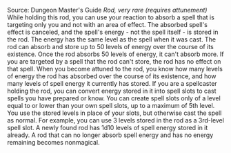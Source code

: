 Source: Dungeon Master's Guide
*Rod, very rare (requires attunement)*
While holding this rod, you can use your reaction to absorb a spell that is targeting only you and not with an area of effect. The absorbed spell's effect is canceled, and the spell's energy - not the spell itself - is stored in the rod. The energy has the same level as the spell when it was cast. The rod can absorb and store up to 50 levels of energy over the course of its existence. Once the rod absorbs 50 levels of energy, it can't absorb more. If you are targeted by a spell that the rod can't store, the rod has no effect on that spell.
When you become attuned to the rod, you know how many levels of energy the rod has absorbed over the course of its existence, and how many levels of spell energy it currently has stored.
If you are a spellcaster holding the rod, you can convert energy stored in it into spell slots to cast spells you have prepared or know. You can create spell slots only of a level equal to or lower than your own spell slots, up to a maximum of 5th level. You use the stored levels in place of your slots, but otherwise cast the spell as normal. For example, you can use 3 levels stored in the rod as a 3rd-level spell slot.
A newly found rod has 1d10 levels of spell energy stored in it already. A rod that can no longer absorb spell energy and has no energy remaining becomes nonmagical.